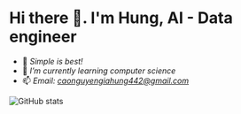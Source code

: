 # Hi there 👋. I'm Hung, AI - Data engineer


<!-- <img  align="right" width="50%"  src="https://media.tenor.com/P-8ZvqnS4AwAAAAC/dancing-cat-dancing-kitten.gif" /> -->

- 💬 *Simple is best!*
- 🌱 *I’m currently learning computer science*
- 📫 *Email: caonguyengiahung442@gmail.com*
<!-- - 😍 *Love game, coding and you* -->

<!-- ![giahung's GitHub stats](https://github-readme-stats.vercel.app/api?username=goiliace&show_icons=true&theme=radical) -->
![GitHub stats](https://github-readme-stats.vercel.app/api?username=goiliace&show_icons=true&theme=transparent)
<!-- ![Top Langs](https://github-readme-stats.vercel.app/api/top-langs/?username=goiliace&show_icons=true&theme=radical) -->


 
 
 
<!-- ![1](https://gist.githubusercontent.com/brudnak/aba00c9a1c92d226f68e8ad8ba1e0a40/raw/e1e4a92f6072d15014f19aa8903d24a1ac0c41a4/nyan-cat.gif) -->

<!-- ![2](https://raw.githubusercontent.com/brudnak/brudnak/output/github-contribution-grid-snake.svg) -->
<!--  
 ![1](https://media.giphy.com/media/ICOgUNjpvO0PC/giphy.gif)  ![2](https://media.giphy.com/media/yedDQGWwq0heU/giphy.gif) 
**GoiliAce/goiliace** is a ✨ _special_ ✨ repository because its `README.md` (this file) appears on your GitHub profile.

Here are some ideas to get you started:

- 🔭 I’m currently working on ...
- 🌱 I’m currently learning ...
- 👯 I’m looking to collaborate on ...
- 🤔 I’m looking for help with ...
- 💬 Ask me about ...

- 😄 Pronouns: ...
- ⚡ Fun fact: ...
-->

